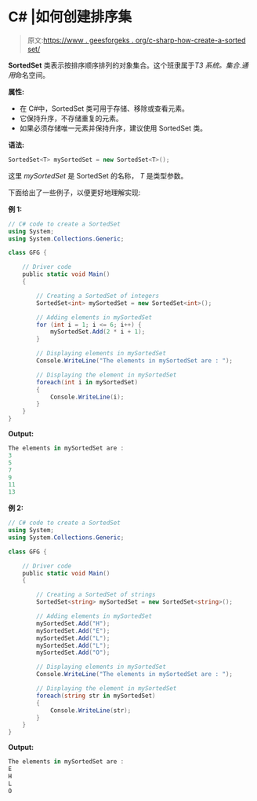 # C# |如何创建排序集

> 原文:[https://www . geesforgeks . org/c-sharp-how-create-a-sorted set/](https://www.geeksforgeeks.org/c-sharp-how-to-create-a-sortedset/)

**SortedSet** 类表示按排序顺序排列的对象集合。这个班隶属于*T3 系统。集合.通用*命名空间。

**属性:**

*   在 C#中，SortedSet 类可用于存储、移除或查看元素。
*   它保持升序，不存储重复的元素。
*   如果必须存储唯一元素并保持升序，建议使用 SortedSet 类。

**语法:**

```cs
SortedSet<T> mySortedSet = new SortedSet<T>();

```

这里 *mySortedSet* 是 SortedSet 的名称， *T* 是类型参数。

下面给出了一些例子，以便更好地理解实现:

**例 1:**

```cs
// C# code to create a SortedSet
using System;
using System.Collections.Generic;

class GFG {

    // Driver code
    public static void Main()
    {

        // Creating a SortedSet of integers
        SortedSet<int> mySortedSet = new SortedSet<int>();

        // Adding elements in mySortedSet
        for (int i = 1; i <= 6; i++) {
            mySortedSet.Add(2 * i + 1);
        }

        // Displaying elements in mySortedSet
        Console.WriteLine("The elements in mySortedSet are : ");

        // Displaying the element in mySortedSet
        foreach(int i in mySortedSet)
        {
            Console.WriteLine(i);
        }
    }
}
```

**Output:**

```cs
The elements in mySortedSet are : 
3
5
7
9
11
13

```

**例 2:**

```cs
// C# code to create a SortedSet
using System;
using System.Collections.Generic;

class GFG {

    // Driver code
    public static void Main()
    {

        // Creating a SortedSet of strings
        SortedSet<string> mySortedSet = new SortedSet<string>();

        // Adding elements in mySortedSet
        mySortedSet.Add("H");
        mySortedSet.Add("E");
        mySortedSet.Add("L");
        mySortedSet.Add("L");
        mySortedSet.Add("O");

        // Displaying elements in mySortedSet
        Console.WriteLine("The elements in mySortedSet are : ");

        // Displaying the element in mySortedSet
        foreach(string str in mySortedSet)
        {
            Console.WriteLine(str);
        }
    }
}
```

**Output:**

```cs
The elements in mySortedSet are : 
E
H
L
O

```